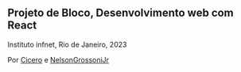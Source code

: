 ## Projeto de Bloco, Desenvolvimento web com React
Instituto infnet, Rio de Janeiro, 2023

Por [Cicero](https://github.com/jvcmtr) e [NelsonGrossoniJr](https://github.com/NelsonGrossoniJr/NelsonGrossoniJr)
